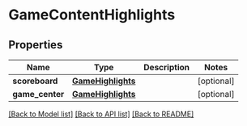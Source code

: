 # GameContentHighlights

## Properties
Name | Type | Description | Notes
------------ | ------------- | ------------- | -------------
**scoreboard** | [**GameHighlights**](GameHighlights.md) |  | [optional] 
**game_center** | [**GameHighlights**](GameHighlights.md) |  | [optional] 

[[Back to Model list]](../README.md#documentation-for-models) [[Back to API list]](../README.md#documentation-for-api-endpoints) [[Back to README]](../README.md)


